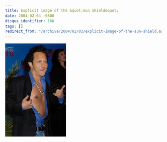 ```yaml
---
title: Explicit image of the &quot;Sun Shield&quot;
date: 2004-02-04 -0800
disqus_identifier: 160
tags: []
redirect_from: "/archive/2004/02/03/explicit-image-of-the-sun-shield.aspx/"
---
```


![](/images/SunRing.JPG)

